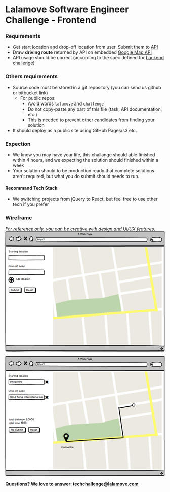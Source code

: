 # Lalamove Software Engineer Challenge - Frontend

### Requirements
- Get start location and drop-off location from user. Submit them to [API](backend.md)
- Draw **driving route** returned by API on embedded [Google Map API](https://developers.google.com/maps/)
- API usage should be correct (according to the spec defined for [backend challenge](backend.md))

### Others requirements
- Source code must be stored in a git repository (you can send us github or bitbucket link)
  - For public repos:
	  - Avoid words `lalamove` and `challenge`
	  - Do not copy-paste any part of this file (task, API documentation, etc.)
	  - This is needed to prevent other candidates from finding your solution
- It should deploy as a public site using GitHub Pages/s3 etc.

### Expection
- We know you may have your life, this challange should able finished within 4 hours, and we expecting the solution should finished within a week
- Your solution should to be production ready that complete solutions aren't required, but what you do submit should needs to run.

#### Recommand Tech Stack
- We switching projects from jQuery to React, but feel free to use other tech if you prefer

### Wireframe
*For reference only, you can be creative with design and UI/UX features.*
![Wireframe](assets/llm-frontend-engineer-wireframe.png)

**Questions? We love to answer: <techchallenge@lalamove.com>**
